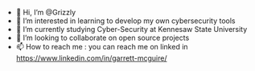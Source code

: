 - 👋 Hi, I’m @Grizzly
- 👀 I’m interested in learning to develop my own cybersecurity tools
- 🌱 I’m currently studying Cyber-Security at Kennesaw State University
- 💞️ I’m looking to collaborate on open source projects 
- 📫 How to reach me : you can reach me on linked in https://www.linkedin.com/in/garrett-mcguire/

<!---
GarrettMcGuire54/GarrettMcGuire54 is a ✨ special ✨ repository because its `README.md` (this file) appears on your GitHub profile.
You can click the Preview link to take a look at your changes.
--->
